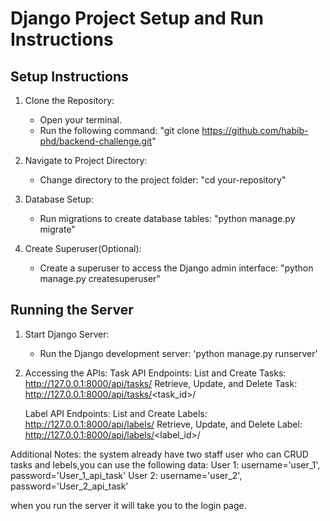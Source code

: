 # Django Project Setup and Run Instructions

## Setup Instructions

1. Clone the Repository: 
   - Open your terminal.
   - Run the following command:
        "git clone https://github.com/habib-phd/backend-challenge.git"

2. Navigate to Project Directory:
   - Change directory to the project folder:
        "cd your-repository"
     
3. Database Setup:
   - Run migrations to create database tables:
        "python manage.py migrate"
     
4. Create Superuser(Optional):
   - Create a superuser to access the Django admin interface:
        "python manage.py createsuperuser"


## Running the Server

1. Start Django Server:
   - Run the Django development server:
        'python manage.py runserver'
     

2. Accessing the APIs:
    Task API Endpoints:
        List and Create Tasks: http://127.0.0.1:8000/api/tasks/
        Retrieve, Update, and Delete Task: http://127.0.0.1:8000/api/tasks/<task_id>/

    Label API Endpoints:
        List and Create Labels: http://127.0.0.1:8000/api/labels/
        Retrieve, Update, and Delete Label: http://127.0.0.1:8000/api/labels/<label_id>/

Additional Notes:
the system already have two staff user who can CRUD tasks and lebels,you can use the following data:
User 1:
    username='user_1', password='User_1_api_task'
User 2:
    username='user_2', password='User_2_api_task'
    
when you run the server it will take you to the login page.
